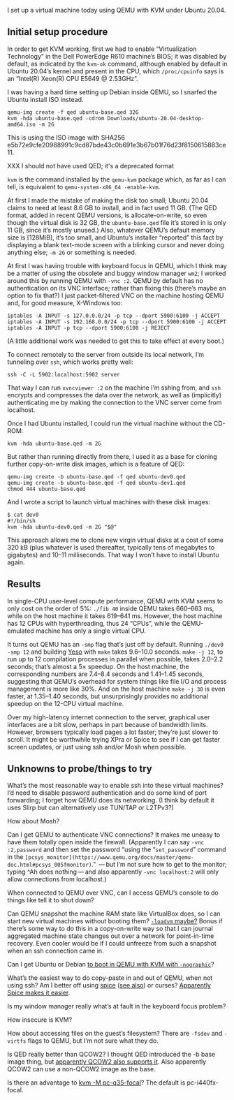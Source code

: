 I set up a virtual machine today using QEMU with KVM under Ubuntu
20.04.

Initial setup procedure
-----------------------

In order to get KVM working, first we had to enable “Virtualization
Technology” in the Dell PowerEdge R610 machine’s BIOS; it was disabled
by default, as indicated by the `kvm-ok` command, although enabled by
default in Ubuntu 20.04’s kernel and present in the CPU, which
`/proc/cpuinfo` says is an “Intel(R) Xeon(R) CPU E5649 @ 2.53GHz”.

I was having a hard time setting up Debian inside QEMU, so I snarfed
the Ubuntu install ISO instead.

    qemu-img create -f qed ubuntu-base.qed 32G
    kvm -hda ubuntu-base.qed -cdrom Downloads/ubuntu-20.04-desktop-amd64.iso -m 2G

This is using the ISO image with SHA256
e5b72e9cfe20988991c9cd87bde43c0b691e3b67b01f76d23f8150615883ce11.

XXX I should not have used QED; it's a deprecated format

`kvm` is the command installed by the `qemu-kvm` package which, as far
as I can tell, is equivalent to `qemu-system-x86_64 -enable-kvm`.

At first I made the mistake of making the disk too small; Ubuntu 20.04
claims to need at least 8.6 GB to install, and in fact used 11 GB.
(The QED format, added in recent QEMU versions, is allocate-on-write,
so even though the virtual disk is 32 GB, the `ubuntu-base.qed` file
it’s stored in is only 11 GB, since it’s mostly unused.) Also,
whatever QEMU’s default memory size is [128MiB], it’s too small, and Ubuntu’s
installer “reported” this fact by displaying a blank text-mode screen
with a blinking cursor and never doing anything else; `-m 2G` or
something is needed.

At first I was having trouble with keyboard focus in QEMU, which I
think may be a matter of using the obsolete and buggy window manager
`wm2`; I worked around this by running QEMU with `-vnc :2`.  QEMU by
default has no authentication on its VNC interface; rather than fixing
this (there’s maybe an option to fix that?) I just packet-filtered VNC
on the machine hosting QEMU
and, for good measure, X-Windows too:

    iptables -A INPUT -s 127.0.0.0/24 -p tcp --dport 5900:6100 -j ACCEPT
    iptables -A INPUT -s 192.168.0.0/24 -p tcp --dport 5900:6100 -j ACCEPT
    iptables -A INPUT -p tcp --dport 5900:6100 -j REJECT

(A little additional work was needed to get this to take effect at
every boot.)

To connect remotely to the server from outside its local network, I’m
tunneling over `ssh`, which works pretty well:

    ssh -C -L 5902:localhost:5902 server

That way I can run `xvncviewer :2` on the machine I’m sshing from, and
`ssh` encrypts and compresses the data over the network, as well as
(implicitly) authenticating me by making the connection to the VNC
server come from localhost.

Once I had Ubuntu installed, I could run the virtual machine without
the CD-ROM:

    kvm -hda ubuntu-base.qed -m 2G

But rather than running directly from there, I used it as a base for
cloning further copy-on-write disk images, which is a feature of QED:

    qemu-img create -b ubuntu-base.qed -f qed ubuntu-dev0.qed
    qemu-img create -b ubuntu-base.qed -f qed ubuntu-dev1.qed
    chmod 444 ubuntu-base.qed

And I wrote a script to launch virtual machines with these disk
images:

    $ cat dev0
    #!/bin/sh
    kvm -hda ubuntu-dev0.qed -m 2G "$@"

This approach allows me to clone new virgin virtual disks at a cost of
some 320 kB (plus whatever is used thereafter, typically tens of
megabytes to gigabytes) and 10–11 milliseconds.  That way I won’t have
to install Ubuntu again.

Results
-------

In single-CPU user-level compute performance, QEMU with KVM seems to
only cost on the order of 5%: `./fib 40` inside QEMU takes 660–663 ms,
while on the host machine it takes 619–641 ms.  However, the host
machine has 12 CPUs with hyperthreading, thus 24 “CPUs”, while the
QEMU-emulated machine has only a single virtual CPU.

It turns out QEMU has an `-smp` flag that’s just off by default.
Running `./dev0 -smp 12` and building
[Yeso](https://gitlab.com/kragen/bubbleos/tree/master/yeso) with
`make` takes 9.6–10.0 seconds.  `make -j 12`, to run up to 12
compilation processes in parallel when possible, takes 2.0–2.2
seconds; that’s almost a 5× speedup.  On the host machine, the
corresponding numbers are 7.4–8.4 seconds and 1.41–1.45 seconds,
suggesting that QEMU’s overhead for system things like file I/O and
process management is more like 30%.  And on the host machine `make -j
30` is even faster, at 1.35–1.40 seconds, but unsurprisingly provides
no additional speedup on the 12-CPU virtual machine.

Over my high-latency internet connection to the server, graphical user
interfaces are a bit slow, perhaps in part because of bandwidth
limits.  However, browsers typically load pages a lot faster; they’re
just slower to scroll.  It might be worthwhile trying XPra or Spice to
see if I can get faster screen updates, or just using ssh and/or Mosh
when possible.

Unknowns to probe/things to try
-------------------------------

What’s the most reasonable way to enable ssh into these virtual
machines?  I’d need to disable password authentication and do some
kind of port forwarding; I forget how QEMU does its networking.  (I
think by default it uses Slirp but can alternatively use TUN/TAP or
L2TPv3?)

How about Mosh?

Can I get QEMU to authenticate VNC connections?  It makes me uneasy to
have them totally open inside the firewall.  (Apparently I can say
`-vnc :2,password` and then set the password “using the
“`set_password`” command in the
`[pcsys_monitor](https://www.qemu.org/docs/master/qemu-doc.html#pcsys_005fmonitor)`.”
 — but I’m not sure how to get to the monitor; typing ^Ah does nothing — and
also apparently
`-vnc localhost:2` will only allow connections from localhost.)

When connected to QEMU over VNC, can I access QEMU’s console to do
things like tell it to shut down?

Can QEMU snapshot the machine RAM state like VirtualBox does, so I can
start new virtual machines without booting them?
[`-loadvm` maybe?](https://www.qemu.org/docs/master/qemu-doc.html#vm_005fsnapshots)
Bonus if there’s some way to do this in a copy-on-write way so that I
can journal aggregated machine state changes out over a network for
point-in-time recovery.  Even cooler would be if I could unfreeze from
such a snapshot when an ssh connection came in.

Can I get Ubuntu or Debian [to boot in QEMU with KVM with
`-nographic`](https://askubuntu.com/questions/924913/how-to-get-to-the-grub-menu-at-boot-time-using-serial-console/1110209#1110209)?

What’s the easiest way to do copy-paste in and out of QEMU, when not
using ssh?  Am I better off using
[spice](https://wiki.archlinux.org/index.php/QEMU#SPICE) ([see
also](https://www.linux-kvm.org/page/SPICE)) or curses?  [Apparently
Spice makes it
easier](https://askubuntu.com/questions/858649/how-can-i-copypaste-from-the-host-to-a-kvm-guest).

Is my window manager really what’s at fault in the keyboard focus
problem?

How insecure is KVM?

How about accessing files on the guest’s filesystem?  There are
`-fsdev` and `-virtfs` flags to QEMU, but I’m not sure what they do.

Is QED really better than QCOW2?  I thought QED introduced the -b base
image thing, but [apparently QCOW2 also supports
it](https://askubuntu.com/questions/884534/how-to-run-ubuntu-desktop-on-qemu).
Also apparently QCOW2 can use a non-QCOW2 image as the base.

Is there an advantage to [kvm -M
pc-q35-focal](https://discourse.ubuntu.com/t/virtualization-qemu/11523)?
The default is pc-i440fx-focal.
